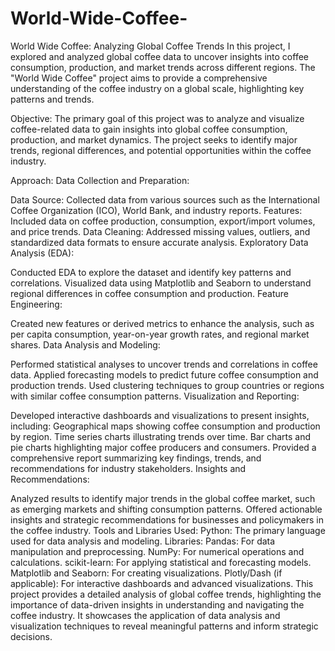 # World-Wide-Coffee-

World Wide Coffee: Analyzing Global Coffee Trends
In this project, I explored and analyzed global coffee data to uncover insights into coffee consumption, production, and market trends across different regions. The "World Wide Coffee" project aims to provide a comprehensive understanding of the coffee industry on a global scale, highlighting key patterns and trends.

Objective:
The primary goal of this project was to analyze and visualize coffee-related data to gain insights into global coffee consumption, production, and market dynamics. The project seeks to identify major trends, regional differences, and potential opportunities within the coffee industry.

Approach:
Data Collection and Preparation:

Data Source: Collected data from various sources such as the International Coffee Organization (ICO), World Bank, and industry reports.
Features: Included data on coffee production, consumption, export/import volumes, and price trends.
Data Cleaning: Addressed missing values, outliers, and standardized data formats to ensure accurate analysis.
Exploratory Data Analysis (EDA):

Conducted EDA to explore the dataset and identify key patterns and correlations.
Visualized data using Matplotlib and Seaborn to understand regional differences in coffee consumption and production.
Feature Engineering:

Created new features or derived metrics to enhance the analysis, such as per capita consumption, year-on-year growth rates, and regional market shares.
Data Analysis and Modeling:

Performed statistical analyses to uncover trends and correlations in coffee data.
Applied forecasting models to predict future coffee consumption and production trends.
Used clustering techniques to group countries or regions with similar coffee consumption patterns.
Visualization and Reporting:

Developed interactive dashboards and visualizations to present insights, including:
Geographical maps showing coffee consumption and production by region.
Time series charts illustrating trends over time.
Bar charts and pie charts highlighting major coffee producers and consumers.
Provided a comprehensive report summarizing key findings, trends, and recommendations for industry stakeholders.
Insights and Recommendations:

Analyzed results to identify major trends in the global coffee market, such as emerging markets and shifting consumption patterns.
Offered actionable insights and strategic recommendations for businesses and policymakers in the coffee industry.
Tools and Libraries Used:
Python: The primary language used for data analysis and modeling.
Libraries:
Pandas: For data manipulation and preprocessing.
NumPy: For numerical operations and calculations.
scikit-learn: For applying statistical and forecasting models.
Matplotlib and Seaborn: For creating visualizations.
Plotly/Dash (if applicable): For interactive dashboards and advanced visualizations.
This project provides a detailed analysis of global coffee trends, highlighting the importance of data-driven insights in understanding and navigating the coffee industry. It showcases the application of data analysis and visualization techniques to reveal meaningful patterns and inform strategic decisions.

